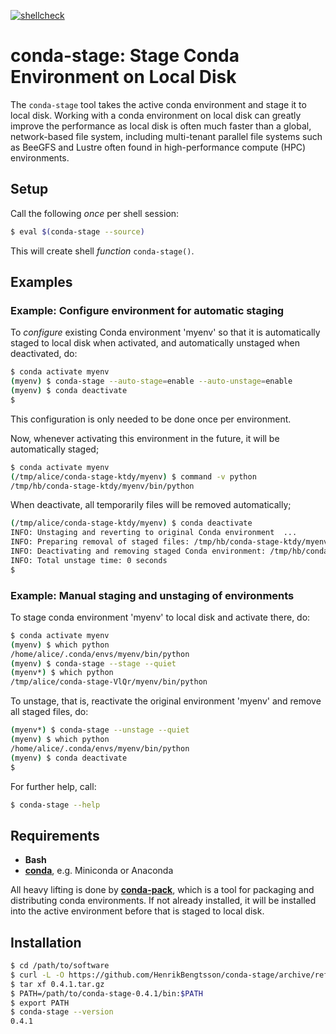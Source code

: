 [![shellcheck](https://github.com/HenrikBengtsson/conda-stage/actions/workflows/shellcheck.yml/badge.svg)](https://github.com/HenrikBengtsson/conda-stage/actions/workflows/shellcheck.yml)


# conda-stage: Stage Conda Environment on Local Disk

The `conda-stage` tool takes the active conda environment and stage it to local disk. Working with a conda environment on local disk can greatly improve the performance as local disk is often much faster than a global, network-based file system, including multi-tenant parallel file systems such as BeeGFS and Lustre often found in high-performance compute (HPC) environments.


## Setup

Call the following _once_ per shell session:

```sh
$ eval $(conda-stage --source)
```

This will create shell _function_ `conda-stage()`.


## Examples

### Example: Configure environment for automatic staging

To _configure_ existing Conda environment 'myenv' so that it is automatically staged to local disk when activated, and automatically unstaged when deactivated, do:

```sh
$ conda activate myenv
(myenv) $ conda-stage --auto-stage=enable --auto-unstage=enable
(myenv) $ conda deactivate
$ 
```

This configuration is only needed to be done once per environment.

Now, whenever activating this environment in the future, it will be automatically staged;

```sh
$ conda activate myenv
(/tmp/alice/conda-stage-ktdy/myenv) $ command -v python
/tmp/hb/conda-stage-ktdy/myenv/bin/python
```

When deactivate, all temporarily files will be removed automatically;

```sh
(/tmp/alice/conda-stage-ktdy/myenv) $ conda deactivate
INFO: Unstaging and reverting to original Conda environment  ...
INFO: Preparing removal of staged files: /tmp/hb/conda-stage-ktdy/myenv
INFO: Deactivating and removing staged Conda environment: /tmp/hb/conda-stage-ktdy/myenv
INFO: Total unstage time: 0 seconds
$ 
```


### Example: Manual staging and unstaging of environments

To stage conda environment 'myenv' to local disk and activate there, do:

```sh
$ conda activate myenv
(myenv) $ which python
/home/alice/.conda/envs/myenv/bin/python
(myenv) $ conda-stage --stage --quiet
(myenv*) $ which python
/tmp/alice/conda-stage-VlQr/myenv/bin/python
```

To unstage, that is, reactivate the original environment 'myenv' and remove all staged files, do:

```sh
(myenv*) $ conda-stage --unstage --quiet
(myenv) $ which python
/home/alice/.conda/envs/myenv/bin/python
(myenv) $ conda deactivate
$ 
```

For further help, call:

```sh
$ conda-stage --help
```


## Requirements

* **Bash**
* [**conda**](https://docs.conda.io/projects/conda/en/latest/user-guide/install/linux.html), e.g. Miniconda or Anaconda

All heavy lifting is done by [**conda-pack**](https://conda.github.io/conda-pack/), which is a tool for packaging and distributing conda environments.  If not already installed, it will be installed into the active environment before that is staged to local disk.


## Installation

```sh
$ cd /path/to/software
$ curl -L -O https://github.com/HenrikBengtsson/conda-stage/archive/refs/tags/0.4.1.tar.gz
$ tar xf 0.4.1.tar.gz
$ PATH=/path/to/conda-stage-0.4.1/bin:$PATH
$ export PATH
$ conda-stage --version
0.4.1
```
